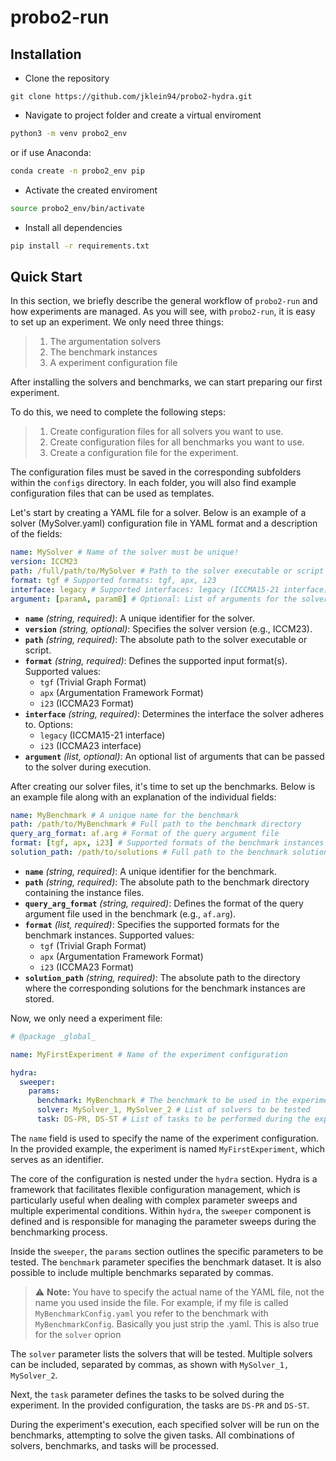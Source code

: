 # probo2-run

## Installation

- Clone the repository

```
git clone https://github.com/jklein94/probo2-hydra.git
```

- Navigate to project folder and create a virtual enviroment

```bash
python3 -m venv probo2_env
```

or if use Anaconda:

```bash
conda create -n probo2_env pip
```

- Activate the created enviroment

 ```bash
source probo2_env/bin/activate
```

- Install all dependencies

```bash
pip install -r requirements.txt
```


## Quick Start

In this section, we briefly describe the general workflow of `probo2-run` and how experiments are managed.
As you will see, with `probo2-run`, it is easy to set up an experiment. We only need three things:
>
> 1. The argumentation solvers
> 2. The benchmark instances
> 3. A experiment configuration file

After installing the solvers and benchmarks, we can start preparing our first experiment.

To do this, we need to complete the following steps:
>
> 1. Create configuration files for all solvers you want to use.
> 2. Create configuration files for all benchmarks you want to use.
> 3. Create a configuration file for the experiment.

The configuration files must be saved in the corresponding subfolders within the `configs` directory. In each folder, you will also find example configuration files that can be used as templates.

Let's start by creating a YAML file for a solver.
Below is an example of a solver (MySolver.yaml) configuration file in YAML format and a description of the fields:

```yaml
name: MySolver # Name of the solver must be unique!
version: ICCM23
path: /full/path/to/MySolver # Path to the solver executable or script (bash or python)
format: tgf # Supported formats: tgf, apx, i23
interface: legacy # Supported interfaces: legacy (ICCMA15-21 interface), i23  (ICCMA23 interface)
argument: [paramA, paramB] # Optional: List of arguments for the solver
```

- **`name`** *(string, required)*: A unique identifier for the solver.
- **`version`** *(string, optional)*: Specifies the solver version (e.g., ICCM23).
- **`path`** *(string, required)*: The absolute path to the solver executable or script.
- **`format`** *(string, required)*: Defines the supported input format(s). Supported values:
  - `tgf` (Trivial Graph Format)
  - `apx` (Argumentation Framework Format)
  - `i23` (ICCMA23 Format)
- **`interface`** *(string, required)*: Determines the interface the solver adheres to. Options:
  - `legacy` (ICCMA15-21 interface)
  - `i23` (ICCMA23 interface)
- **`argument`** *(list, optional)*: An optional list of arguments that can be passed to the solver during execution.

After creating our solver files, it's time to set up the benchmarks. Below is an example file along with an explanation of the individual fields:


```yaml
name: MyBenchmark # A unique name for the benchmark
path: /path/to/MyBenchmark # Full path to the benchmark directory
query_arg_format: af.arg # Format of the query argument file
format: [tgf, apx, i23] # Supported formats of the benchmark instances
solution_path: /path/to/solutions # Full path to the benchmark solutions
```

- **`name`** *(string, required)*: A unique identifier for the benchmark.
- **`path`** *(string, required)*: The absolute path to the benchmark directory containing the instance files.
- **`query_arg_format`** *(string, required)*: Defines the format of the query argument file used in the benchmark (e.g., `af.arg`).
- **`format`** *(list, required)*: Specifies the supported formats for the benchmark instances. Supported values:
  - `tgf` (Trivial Graph Format)
  - `apx` (Argumentation Framework Format)
  - `i23` (ICCMA23 Format)
- **`solution_path`** *(string, required)*: The absolute path to the directory where the corresponding solutions for the benchmark instances are stored.

Now, we only need a experiment file:

```yaml
# @package _global_

name: MyFirstExperiment # Name of the experiment configuration

hydra:
  sweeper:
    params:
      benchmark: MyBenchmark # The benchmark to be used in the experiment
      solver: MySolver_1, MySolver_2 # List of solvers to be tested
      task: DS-PR, DS-ST # List of tasks to be performed during the experiment
```

The `name` field is used to specify the name of the experiment configuration. In the provided example, the experiment is named `MyFirstExperiment`, which serves as an identifier.

The core of the configuration is nested under the `hydra` section. Hydra is a framework that facilitates flexible configuration management, which is particularly useful when dealing with complex parameter sweeps and multiple experimental conditions. Within `hydra`, the `sweeper` component is defined and is responsible for managing the parameter sweeps during the benchmarking process.

Inside the `sweeper`, the `params` section outlines the specific parameters to be tested. The `benchmark` parameter specifies the benchmark dataset. It is also possible to include multiple benchmarks separated by commas.

> ⚠️ **Note:** You have to specify the actual name of the YAML file, not the name you used inside the file. For example, if my file is called `MyBenchmarkConfig.yaml` you refer to the benchmark with `MyBenchmarkConfig`. Basically you just strip the .yaml. This is also true for the `solver` oprion

The `solver` parameter lists the solvers that will be tested. Multiple solvers can be included, separated by commas, as shown with `MySolver_1, MySolver_2`.

Next, the `task` parameter defines the tasks to be solved during the experiment. In the provided configuration, the tasks are `DS-PR` and `DS-ST`.

During the experiment's execution, each specified solver will be run on the benchmarks, attempting to solve the given tasks. All combinations of solvers, benchmarks, and tasks will be processed.



